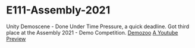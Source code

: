 # E111-Assembly-2021
Unity Demoscene - Done Under Time Pressure, a quick deadline.
Got third place at the Assembly 2021 - Demo Competition.
[Demozoo](https://demozoo.org/productions/302285/)
[A Youtube Preview](https://www.youtube.com/watch?v=6mh5A3dQlz0)
